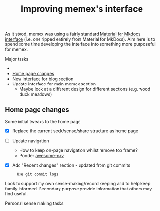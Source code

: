 ﻿---
backlinks:
- title: Memex - Version 3
  url: /colophon/version-3-memex-design.html
tags:
- colophon
- interface
title: Improving memex's interface
type: note
---
As it stood, memex was using a fairly standard [Material for Mkdocs interface](https://squidfunk.github.io/mkdocs-material/getting-started/) (i.e. one ripped entirely from Material for MkDocs). Aim here is to spend some time developing the interface into something more purposeful for memex.

Major tasks

- 
- [Home page changes](#home-page-changes)
- New interface for blog section 
- Update interface for main memex section
    - Maybe look at a different design for different sections (e.g. wood duck meadows)

## Home page changes

Some initial tweaks to the home page

- [x] Replace the current seek/sense/share structure as home page
- [ ] Update navigation

    - How to keep on-page navigation whilst remove top frame?
    - Ponder [awesome-nav](https://lukasgeiter.github.io/mkdocs-awesome-nav/)
- [x] Add "Recent changes" section - updated from git commits

        Use git commit logs

Look to support my own sense-making/record keeping and to help keep family informed. Secondary purpose provide information that others may find useful.

Personal sense making tasks